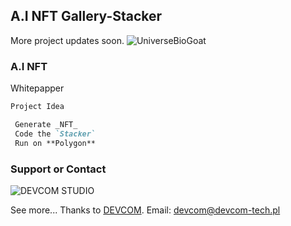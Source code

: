## A.I NFT Gallery-Stacker

More project updates soon.
![UniverseBioGoat](https://elkozirro.github.io/pcs/BioG.svg)

### A.I NFT
Whitepapper

```markdown
Project Idea

 Generate _NFT_
 Code the `Stacker`
 Run on **Polygon**
```
### Support or Contact

![DEVCOM STUDIO](https://elkozirro.github.io/pcs/LOGOB.svg)

See more... Thanks to [DEVCOM](https://devcom-tech.pl).
Email: devcom@devcom-tech.pl
 
